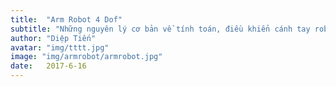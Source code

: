 ```yaml
---
title:  "Arm Robot 4 Dof"
subtitle: "Những nguyên lý cơ bản về tính toán, điều khiển cánh tay robot"
author: "Diệp Tiến"
avatar: "img/tttt.jpg"
image: "img/armrobot/armrobot.jpg"
date:   2017-6-16
---
```




